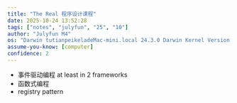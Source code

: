 ```yaml
---
title: "The Real 程序设计课程"
date: 2025-10-24 13:52:28
tags: ["notes", "julyfun", "25", "10"]
author: "Julyfun M4"
os: "Darwin tutianpeikeladeMac-mini.local 24.3.0 Darwin Kernel Version 24.3.0: Thu Jan  2 20:22:58 PST 2025; root:xnu-11215.81.4~3/RELEASE_ARM64_T8132 arm64"
assume-you-know: [computer]
confidence: 2
---
```


- 事件驱动编程 at least in 2 frameworks
- 函数式编程
- registry pattern

